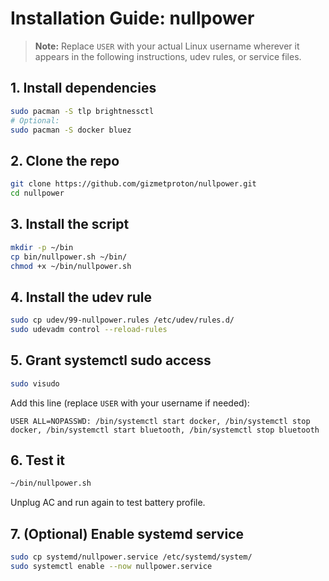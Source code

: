 # Installation Guide: nullpower

> **Note:** Replace `USER` with your actual Linux username wherever it appears in the following instructions, udev rules, or service files.

## 1. Install dependencies

```sh
sudo pacman -S tlp brightnessctl
# Optional:
sudo pacman -S docker bluez
```

## 2. Clone the repo

```sh
git clone https://github.com/gizmetproton/nullpower.git
cd nullpower
```

## 3. Install the script

```sh
mkdir -p ~/bin
cp bin/nullpower.sh ~/bin/
chmod +x ~/bin/nullpower.sh
```

## 4. Install the udev rule

```sh
sudo cp udev/99-nullpower.rules /etc/udev/rules.d/
sudo udevadm control --reload-rules
```

## 5. Grant systemctl sudo access

```sh
sudo visudo
```

Add this line (replace `USER` with your username if needed):

```
USER ALL=NOPASSWD: /bin/systemctl start docker, /bin/systemctl stop docker, /bin/systemctl start bluetooth, /bin/systemctl stop bluetooth
```

## 6. Test it

```sh
~/bin/nullpower.sh
```

Unplug AC and run again to test battery profile.

## 7. (Optional) Enable systemd service

```sh
sudo cp systemd/nullpower.service /etc/systemd/system/
sudo systemctl enable --now nullpower.service
``` 